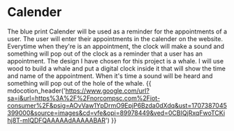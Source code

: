 # Calender

The blue print Calender will be used as a reminder for the appointments of a user. The user will enter their
appointments in the calender on the website. Everytime when they're is an appointment, the clock will make a sound and
something will pop out of the clock as a reminder that a user has an appointment. The design I have chosen for this 
project is a whale. I will use wood to build a whale and put a digital clock inside it that will show the time and name
of the appointment. When it's time a sound will be heard and something will pop out of the hole of the whale.
{{ mdocotion_header('https://www.google.com/url?sa=i&url=https%3A%2F%2Fnorcompsc.com%2Fiot-consumer%2F&psig=AOvVaw1YpDrmO9EpjP6Bzda0dXdq&ust=1707387045399000&source=images&cd=vfe&opi=89978449&ved=0CBIQjRxqFwoTCKihj8T-mIQDFQAAAAAdAAAAABAR') }}